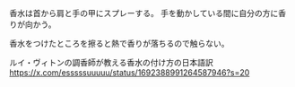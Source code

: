 香水は首から肩と手の甲にスプレーする。
手を動かしている間に自分の方に香りが向かう。

香水をつけたところを擦ると熱で香りが落ちるので触らない。

ルイ・ヴィトンの調香師が教える香水の付け方の日本語訳
https://x.com/esssssuuuuu/status/1692388991264587946?s=20
